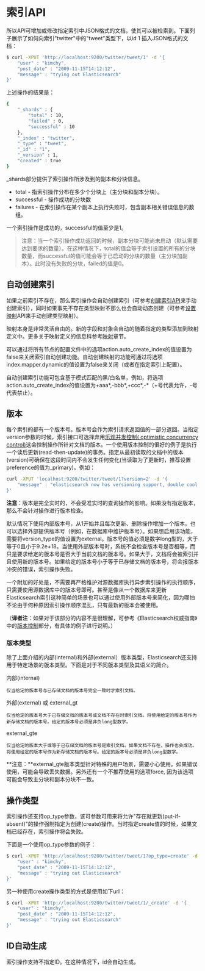# 索引API

所以API可增加或修改指定索引中JSON格式的文档，使其可以被检索到。下面列子展示了如何向索引"twitter"中的"tweet"类型下，以id 1 插入JSON格式的文档：

```bash
$ curl -XPUT 'http://localhost:9200/twitter/tweet/1' -d '{
    "user" : "kimchy",
    "post_date" : "2009-11-15T14:12:12",
    "message" : "trying out Elasticsearch"
}'
```
上述操作的结果是：

```bash
{
    "_shards" : {
        "total" : 10,
        "failed" : 0,
        "successful" : 10
    },
    "_index" : "twitter",
    "_type" : "tweet",
    "_id" : "1",
    "_version" : 1,
    "created" : true
}
```
_shards部分提供了索引操作所涉及到的副本和分块信息。

* total - 指索引操作分布在多少个分块上（主分块和副本分块）。
* successful - 操作成功的分块数
* failures - 在索引操作在某个副本上执行失败时，包含副本相关错误信息的数组。

一个索引操作是成功的，successful的值至少是1。

> 注意：当一个索引操作成功返回的时候，副本分块可能尚未启动（默认需要达到要求的数量）。在这种情况下，total的值会等于索引设置的所有的分块数量，而successful的值可能会等于已启动的分块的数量（主分块加副本）。此时没有失败的分块，failed的值是0。

## 自动创建索引

如果之前索引不存在，那么索引操作会自动创建索引（可参考[创建索引API](/indices-apis/create-index.md)来手动创建索引），同时如果事先不存在类型映射不那么也会自动动态创建（可参考[设置映射](/indices-apis/put-mapping.md)API来手动创建类型映射）。

映射本身是非常灵活自由的。新的字段和对象会自动的随着指定的类型添加到映射定义中。更多关于映射定义的信息科参考[映射](/mapping/README.md)章节。

可以通过将所有节点的配置文件中的选项action.auto_create_index的值设置为false来关闭索引自动创建功能。自动创建映射的功能可通过将选项index.mapper.dynamic的值设置为false来关闭（或者在指定索引上配置）。

自动创建索引功能可包含基于模式匹配的黑/白名单，例如，将选项action.auto_create_index的值设置为+aaa*,-bbb*,+ccc*,-*（+号代表允许，-号代表禁止）。

## 版本

每个索引的都有一个版本号。版本号会作为索引请求返回值的一部分返回。当指定version参数的时候，索引接口可选择弃用[乐观并发控制( optimistic concurrency control)](http://en.wikipedia.org/wiki/Optimistic_concurrency_control)这会控制操作所针对文档的版本。一个使用版本控制的很好的例子是执行一个读后更新(read-then-update)的事务。指定从最初读取的文档中的版本(version)可确保在这段时间内不会发生任何变化(当读取为了更新时，推荐设置preference的值为_primary)。例如：

```bash
curl -XPUT 'localhost:9200/twitter/tweet/1?version=2' -d '{
    "message" : "elasticsearch now has versioning support, double cool!"
}'
```

**注意**：版本是完全实时的，不会受准实时的查询操作的影响。如果没有指定版本，那么不会针对操作进行版本检查。

默认情况下使用内部版本号，从1开始并且每次更新、删除操作增加一个版本。也可以选择外部提供版本号（例如，在数据库中维护版本号）。如果想启用该功能，需要将version_type的值设置为external。版本号的值必须是数字long型的，大于等于0且小于9.2e+18。当使用外部版本号时，系统不会检查版本号是否相等，而只是要求给定的版本号是否大于当前文档的版本号。如果大于，文档将会被索引并且使用新的版本号。如果给定的版本号小于等于已存储文档的版本号，将会报版本冲突的错误，索引操作失败。

一个附加的好处是，不需要再严格维护对源数据库执行异步索引操作的执行顺序，只需要使用源数据库中的版本号即可。甚至是像从一个数据库来更新Elasticsearch索引这种简单的场景也可以通过使用外部版本号来简化，因为哪怕不论由于何种原因索引操作顺序混乱，只有最新的版本会被使用。

（**译者注**：如果对于该部分的内容不是很理解，可参考《Elasticsearch权威指南》中的[版本控制](http://es.xiaoleilu.com/030_Data/40_Version_control.html)部分，有具体的例子进行说明。）

### 版本类型

除了上面介绍的内部(internal)和外部(external）版本类型，Elasticsearch还支持用于特定场景的版本类型。下面是对于不同版本类型及其语义的简介。

内部(internal)

    仅当给定的版本号与已存储文档的版本号完全一致时才索引文档。

外部(external) 或 external_gt

    仅当给定的版本号大于已存储文档的版本号或文档不存在时索引文档。将使用给定的版本号作为新存储文档的版本号。给定的版本号必须是非负long型数字。

external_gte

    仅当给定的版本大于或等于已存储文档的版本号是索引文档。如果文档不存在，操作也会成功。将使用给定的版本号作为新存储文档的版本号。给定的版本号必须是非负long型数字。

**注意：**external_gte版本类型针对特殊的用户场景，需要小心使用。如果错误使用，可能会导致丢失数据。另外还有一个不推荐使用的选项force, 因为该选项可能会导致主分块和副本分块不一致。

## 操作类型

索引操作还支持op_type参数，该可参数可用来将允许"存在就更新(put-if-absent)"的操作强制指定为创建(create)操作。当时指定create值的时候，如果文档已经存在，索引操作将会失败。

下面是一个使用op_type参数的例子：

```bash
$ curl -XPUT 'http://localhost:9200/twitter/tweet/1?op_type=create' -d '{
    "user" : "kimchy",
    "post_date" : "2009-11-15T14:12:12",
    "message" : "trying out Elasticsearch"
}'
```

另一种使用create操作类型的方式是使用如下url：

```bash
$ curl -XPUT 'http://localhost:9200/twitter/tweet/1/_create' -d '{
    "user" : "kimchy",
    "post_date" : "2009-11-15T14:12:12",
    "message" : "trying out Elasticsearch"
}'
```

## ID自动生成

索引操作支持不指定ID。在这种情况下，id会自动生成。
